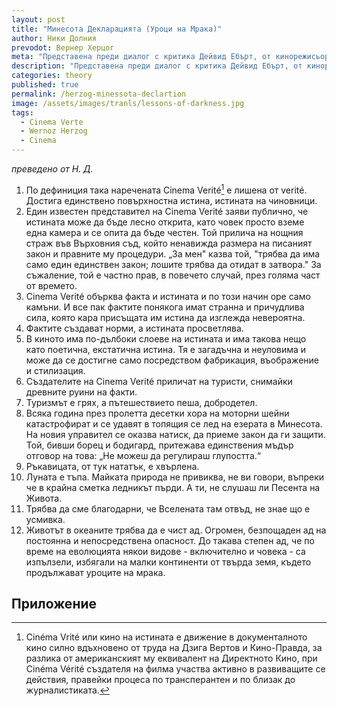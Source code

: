 ```yaml
---
layout: post
title: "Минесота Декларацията (Уроци на Mрака)"
author: Ники Долния
prevodot: Вернер Херцог
meta: "Представена преди диалог с критика Дейвид Ебърт, от кинорежисьора Вернер Херцог, текста представлява кратка и силна критика на документалното кино."
description: "Представена преди диалог с критика Дейвид Ебърт, от кинорежисьора Вернер Херцог, текста представлява кратка и силна критика на документалното кино."
categories: theory
published: true
permalink: /herzog-minessota-declartion
image: /assets/images/tranls/lessons-of-darkness.jpg
tags:
  - Cinema Verte
  - Wernoz Herzog
  - Cinema
---
```

*преведено от Н. Д.*

1. По дефиниция така наречената Cinema Verité[^1] е лишена от verité. Достига единствено повърхностна истина, истината на чиновници.
2. Един известен представител на Cinema Verité заяви публично, че истината може да бъде лесно открита, като човек просто вземе една камера и се опита да бъде честен. Той прилича на нощния страж във Върховния съд, който ненавижда размера на писаният закон и правните му процедури. „За мен" казва той, "трябва да има само един единствен закон; лошите трябва да отидат в затвора."  За съжаление, той е частно прав, в повечето случай, през голяма част от времето.
3. Cinema Verité обърква факта и истината и по този начин оре само камъни. И все пак фактите понякога имат странна и причудлива сила, която кара присъщата им истина да изглежда невероятна.
4. Фактите създават норми, а истината просветлява.
5. В киното има по-дълбоки слоеве на истината и има такова нещо като поетична, екстатична истина. Тя е загадъчна и неуловима и може да се достигне само посредством фабрикация, въображение и стилизация.
6. Създателите на Cinema Verité приличат на туристи, снимайки древните руини на факти.
7. Туризмът е грях, а пътешествието пеша, добродетел.
8. Всяка година през пролетта десетки хора на моторни шейни катастрофират и се удавят в топящия се лед на езерата в Минесота. На новия управител се оказва натиск, да приеме закон да ги защити. Той, бивши борец и бодигард, притежава единствения мъдър отговор на това: „Не можеш да регулираш глупостта.“
9. Ръкавицата, от тук нататък, е хвърлена.
10. Луната е тъпа. Майката природа не привиква, не ви говори, въпреки че в крайна сметка ледникът пърди. А ти, не слушаш ли Песента на Живота.
11. Трябва да сме благодарни, че Вселената там отвъд, не знае що е усмивка.
12. Животът в океаните трябва да е чист ад. Огромен, безпощаден ад на постоянна и непосредствена опасност. До такава степен ад, че по време на еволюцията някои видове - включително и човека - са изпълзели, избягали на малки континенти от твърда земя, където продължават уроците на мрака.


## Приложение
[^1]: Cinéma Vrité или кино на истината е движение в документалното кино силно вдъхновено от труда на Дзига Вертов и Кино-Правда, за разлика от американският му еквивалент на Директното Кино, при Cinéma Vérité създателя на филма участва активно в развиващите се действия, правейки процеса по трансперантен и по близак до журналистиката.

